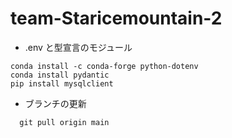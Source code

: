 # team-Staricemountain-2

- .env と型宣言のモジュール

```
conda install -c conda-forge python-dotenv
conda install pydantic
pip install mysqlclient
```

- ブランチの更新

```
  git pull origin main
```
